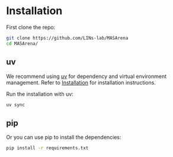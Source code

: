 # Installation

First clone the repo:

```bash
git clone https://github.com/LINs-lab/MASArena
cd MASArena/
```

## uv
We recommend using [uv](https://docs.astral.sh/uv/) for dependency and virtual environment management. Refer to [Installation](https://docs.astral.sh/uv/getting-started/installation/) for installation instructions.

Run the installation with uv:

```bash
uv sync
```

## pip

Or you can use pip to install the dependencies:

```bash
pip install -r requirements.txt
```
